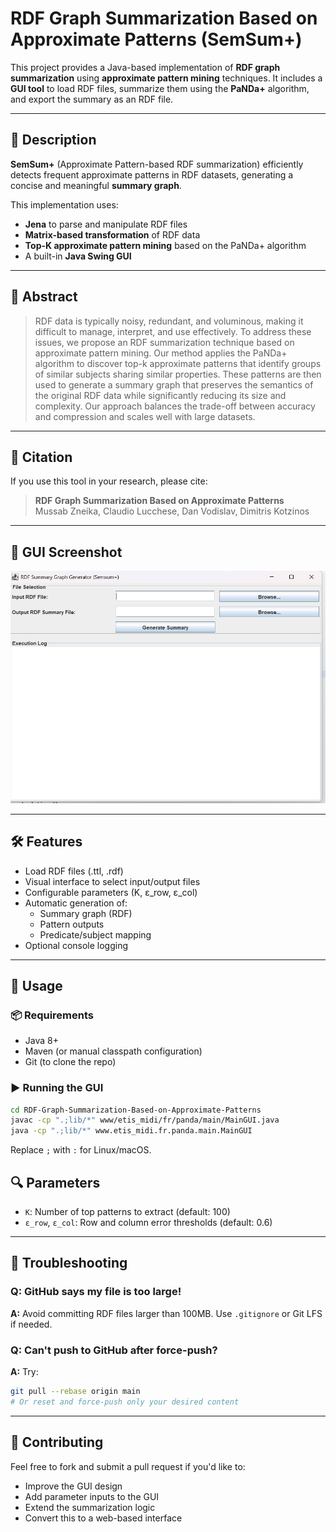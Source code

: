 
# RDF Graph Summarization Based on Approximate Patterns (SemSum+)

This project provides a Java-based implementation of **RDF graph summarization** using **approximate pattern mining** techniques. It includes a **GUI tool** to load RDF files, summarize them using the **PaNDa+** algorithm, and export the summary as an RDF file.

---

## 📘 Description

**SemSum+** (Approximate Pattern-based RDF summarization) efficiently detects frequent approximate patterns in RDF datasets, generating a concise and meaningful **summary graph**.

This implementation uses:
- **Jena** to parse and manipulate RDF files
- **Matrix-based transformation** of RDF data
- **Top-K approximate pattern mining** based on the PaNDa+ algorithm
- A built-in **Java Swing GUI**

---

## 📄 Abstract

> RDF data is typically noisy, redundant, and voluminous, making it difficult to manage, interpret, and use effectively. To address these issues, we propose an RDF summarization technique based on approximate pattern mining. Our method applies the PaNDa+ algorithm to discover top-k approximate patterns that identify groups of similar subjects sharing similar properties. These patterns are then used to generate a summary graph that preserves the semantics of the original RDF data while significantly reducing its size and complexity. Our approach balances the trade-off between accuracy and compression and scales well with large datasets.

---

## 🧠 Citation

If you use this tool in your research, please cite:

> **RDF Graph Summarization Based on Approximate Patterns**  
> Mussab Zneika, Claudio Lucchese, Dan Vodislav, Dimitris Kotzinos

---

## 📸 GUI Screenshot

<img src="docs/gui_screenshot.png" width="700" alt="GUI Screenshot"/>

---

## 🛠 Features

- Load RDF files (.ttl, .rdf)
- Visual interface to select input/output files
- Configurable parameters (K, ε_row, ε_col)
- Automatic generation of:
  - Summary graph (RDF)
  - Pattern outputs
  - Predicate/subject mapping
- Optional console logging

---

## 🚀 Usage

### 📦 Requirements

- Java 8+
- Maven (or manual classpath configuration)
- Git (to clone the repo)

### ▶️ Running the GUI

```bash
cd RDF-Graph-Summarization-Based-on-Approximate-Patterns
javac -cp ".;lib/*" www/etis_midi/fr/panda/main/MainGUI.java
java -cp ".;lib/*" www.etis_midi.fr.panda.main.MainGUI
````

Replace `;` with `:` for Linux/macOS.


## 🔍 Parameters

* `K`: Number of top patterns to extract (default: 100)
* `ε_row`, `ε_col`: Row and column error thresholds (default: 0.6)

---

## 🧹 Troubleshooting

### Q: GitHub says my file is too large!

**A:** Avoid committing RDF files larger than 100MB. Use `.gitignore` or Git LFS if needed.

### Q: Can't push to GitHub after force-push?

**A:** Try:

```bash
git pull --rebase origin main
# Or reset and force-push only your desired content
```

---

## 🤝 Contributing

Feel free to fork and submit a pull request if you'd like to:

* Improve the GUI design
* Add parameter inputs to the GUI
* Extend the summarization logic
* Convert this to a web-based interface
